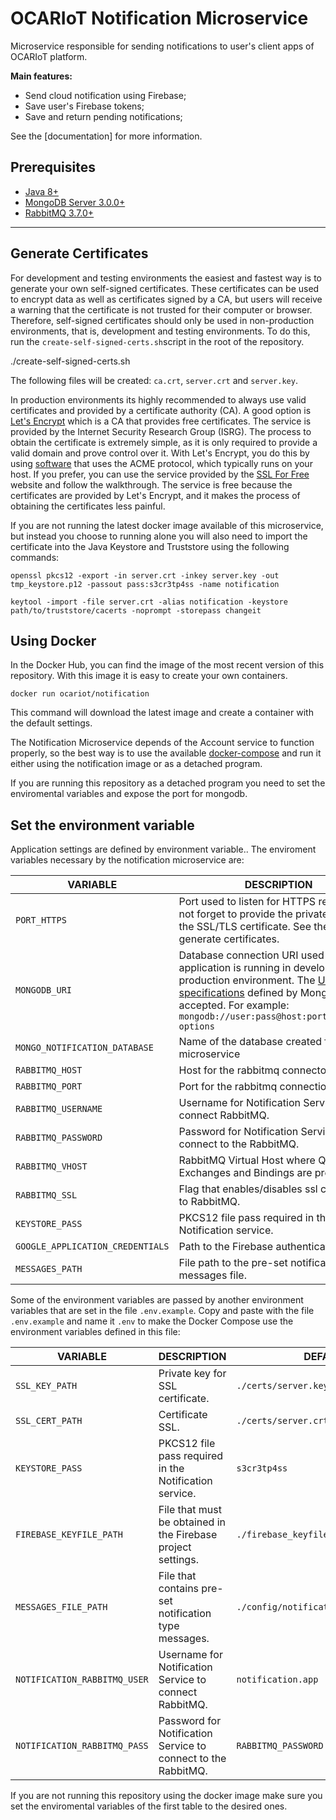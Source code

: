 # OCARIoT Notification Microservice

Microservice responsible for sending notifications to user's client apps of OCARIoT platform.

**Main features:**

-   Send cloud notification using Firebase;
-   Save user's Firebase tokens;
-   Save and return pending notifications;

See the  [documentation] for more information.

## Prerequisites

-   [Java 8+](https://www.oracle.com/java/technologies/javase-downloads.html)
-   [MongoDB Server 3.0.0+](https://www.mongodb.com/download-center/community)
-   [RabbitMQ 3.7.0+](https://www.rabbitmq.com/download.html)

----------
## Generate Certificates

For development and testing environments the easiest and fastest way is to generate your own self-signed certificates. These certificates can be used to encrypt data as well as certificates signed by a CA, but users will receive a warning that the certificate is not trusted for their computer or browser. Therefore, self-signed certificates should only be used in non-production environments, that is, development and testing environments. To do this, run the  `create-self-signed-certs.sh`script in the root of the repository.

./create-self-signed-certs.sh

The following files will be created:  `ca.crt`,  `server.crt`  and  `server.key`.

In production environments its highly recommended to always use valid certificates and provided by a certificate authority (CA). A good option is  [Let's Encrypt](https://letsencrypt.org/)  which is a CA that provides free certificates. The service is provided by the Internet Security Research Group (ISRG). The process to obtain the certificate is extremely simple, as it is only required to provide a valid domain and prove control over it. With Let's Encrypt, you do this by using  [software](https://certbot.eff.org/)  that uses the ACME protocol, which typically runs on your host. If you prefer, you can use the service provided by the  [SSL For Free](https://www.sslforfree.com/)  website and follow the walkthrough. The service is free because the certificates are provided by Let's Encrypt, and it makes the process of obtaining the certificates less painful.

If you are not running the latest docker image available of this microservice, but instead you choose to running alone you will also need to import the certificate into the Java Keystore and Truststore  using the following commands:

`openssl pkcs12 -export -in server.crt -inkey server.key -out tmp_keystore.p12 -passout pass:s3cr3tp4ss -name notification`

`keytool -import -file server.crt -alias notification -keystore path/to/truststore/cacerts -noprompt -storepass changeit`


## Using Docker

In the Docker Hub, you can find the image of the most recent version of this repository. With this image it is easy to create your own containers.

`docker run ocariot/notification`

This command will download the latest image and create a container with the default settings.

The Notification Microservice depends of the Account service to function properly, so the best way is to use the available [docker-compose](https://github.com/ocariot/docker-compose) and run it either using the notification image or as a detached program.

If you are running this repository as a detached program you need to set the enviromental variables and expose the port for mongodb.

## Set the environment variable

Application settings are defined by environment variable.. The enviroment variables necessary by the notification microservice are:

|VARIABLE  | DESCRIPTION |DEFAULT|
|--|--|--|
| `PORT_HTTPS`| Port used to listen for HTTPS requests. Do not forget to provide the private key and the SSL/TLS certificate. See the topic generate certificates.| `10001` |
| `MONGODB_URI` |Database connection URI used if the application is running in development or production environment. The [URI specifications](https://docs.mongodb.com/manual/reference/connection-string) defined by MongoDB are accepted. For example: `mongodb://user:pass@host:port/database?options` | `mongodb://${NOTIFICATION_DB_USER}:${NOTIFICATION_DB_PASS}@mongo-notification:27017/notification?ssl=true`|
| `MONGO_NOTIFICATION_DATABASE`| Name of the database created for the microservice| `notification`|
| `RABBITMQ_HOST`| Host for the rabbitmq connecton  |`rabbitmq` |
| `RABBITMQ_PORT`| Port for the rabbitmq connection|`${RABBITMQ_PORT:-5672}`|
| `RABBITMQ_USERNAME`| Username for Notification Service to connect RabbitMQ.| `${NOTIFICATION_RABBITMQ_USER}`|
| `RABBITMQ_PASSWORD`| Password for Notification Service to connect to the RabbitMQ. | `${NOTIFICATION_RABBITMQ_PASS}`|
| `RABBITMQ_VHOST` |RabbitMQ Virtual Host where Queues, Exchanges and Bindings are present. | `ocariot`|
| `RABBITMQ_SSL`| Flag that enables/disables ssl connection to RabbitMQ.|`false` |
| `KEYSTORE_PASS` | PKCS12 file pass required in the Notification service. | `${KEYSTORE_PASS}`|
| `GOOGLE_APPLICATION_CREDENTIALS`|Path to the Firebase authentication file. |`/etc/keys/firebase_keyfile.json` |
| `MESSAGES_PATH`| File path to the pre-set notification messages file.| `/etc/keys/messages.json`|


Some of the environment variables are passed by another environment variables that are set in the file `.env.example`.
Copy and paste with the file `.env.example` and name it `.env` to make the Docker Compose use the environment variables defined in this file:

|VARIABLE  | DESCRIPTION |DEFAULT|
|--|--|--|
| `SSL_KEY_PATH` |Private key for SSL certificate. | `./certs/server.key` |
| `SSL_CERT_PATH`| Certificate SSL. | `./certs/server.crt`|
|`KEYSTORE_PASS` | PKCS12 file pass required in the Notification service. | `s3cr3tp4ss`|
|`FIREBASE_KEYFILE_PATH` |File that must be obtained in the Firebase project settings. |`./firebase_keyfile.json` |
| `MESSAGES_FILE_PATH`|File that contains pre-set notification type messages. | `./config/notification/messages.json`|
| `NOTIFICATION_RABBITMQ_USER`| Username for Notification Service to connect RabbitMQ.|`notification.app` |
| `NOTIFICATION_RABBITMQ_PASS`| Password for Notification Service to connect to the RabbitMQ.|`RABBITMQ_PASSWORD` |

 If you are not running this repository using the docker image make sure you set the enviromental variables of the first table to the desired ones. 